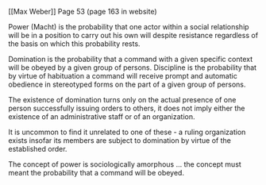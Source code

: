 [[Max Weber]]
Page 53 (page 163 in website)

Power (Macht) is the probability that one actor within a social relationship will be in a position to carry out his own will despite resistance regardless of the basis on which this probability rests.

Domination is the probability that a command with a given specific context will be obeyed by a given group of persons. Discipline is the probability that by virtue of habituation a command will receive prompt and automatic obedience in stereotyped forms on the part of a given group of persons.

The existence of domination turns only on the actual presence of one person successfully issuing orders to others, it does not imply either the existence of an administrative staff or of an organization.

It is uncommon to find it unrelated to one of these - a ruling organization exists insofar its members are subject to domination by virtue of the established order.

The concept of power is sociologically amorphous ... the concept must meant the probability that a command will be obeyed.
